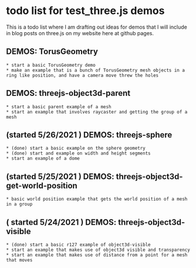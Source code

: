 # todo list for test_three.js demos

This is a todo list where I am drafting out ideas for demos that I will include in blog posts on three.js on my website here at github pages.

## DEMOS: TorusGeometry
    * start a basic TorusGeometry demo
    * make an example that is a bunch of TorusGeometry mesh objects in a ring like position, and have a camera move threw the holes

## DEMOS: threejs-object3d-parent
    * start a basic parent example of a mesh
    * start an example that involves raycaster and getting the group of a mesh

## (started 5/26/2021 ) DEMOS: threejs-sphere
    * (done) start a basic example on the sphere geometry
    * (done) start and example on width and height segments
    * start an example of a dome

## (started 5/25/2021 ) DEMOS: threejs-object3d-get-world-position
    * basic world position example that gets the world position of a mesh in a group

## ( started 5/24/2021 ) DEMOS: threejs-object3d-visible
    * (done) start a basic r127 example of object3d-visible
    * start an example that makes use of object3d visible and transparency
    * start an example that makes use of distance from a point for a mesh that moves
